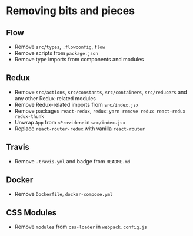 # Removing bits and pieces

## Flow

* Remove `src/types`, `.flowconfig`, `flow`
* Remove scripts from `package.json`
* Remove type imports from components and modules

## Redux

* Remove `src/actions`, `src/constants`, `src/containers`, `src/reducers` and any other Redux-related modules
* Remove Redux-related imports from `src/index.jsx`
* Remove packages `react-redux`, `redux`: `yarn remove redux react-redux redux-thunk`
* Unwrap `App` from `<Provider>` in `src/index.jsx`
* Replace `react-router-redux` with vanilla `react-router`

## Travis

* Remove `.travis.yml` and badge from `README.md`

## Docker

* Remove `Dockerfile`, `docker-compose.yml`

## CSS Modules

* Remove `modules` from `css-loader` in `webpack.config.js`
